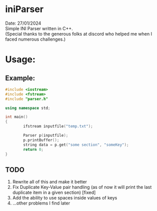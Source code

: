 # iniParser
Date: 27/01/2024  
Simple INI Parser written in C++.  
(Special thanks to the generous folks at discord who helped me when I faced numerous challenges.)
# Usage:
## Example:
 
```cpp
#include <iostream>
#include <fstream>
#include "parser.h"

using namespace std;

int main()
{
        ifstream inputfile("temp.txt");

        Parser p(inputfile);
        p.printBuffer();
        string data = p.get("some section", "someKey");
        return 0;
}
```
## TODO
1. Rewrite all of this and make it better
2. Fix Duplicate Key-Value pair handling (as of now it will print the last duplicate item in a given section) [fixed]
3. Add the ability to use spaces inside values of keys
4. ...other problems I find later

